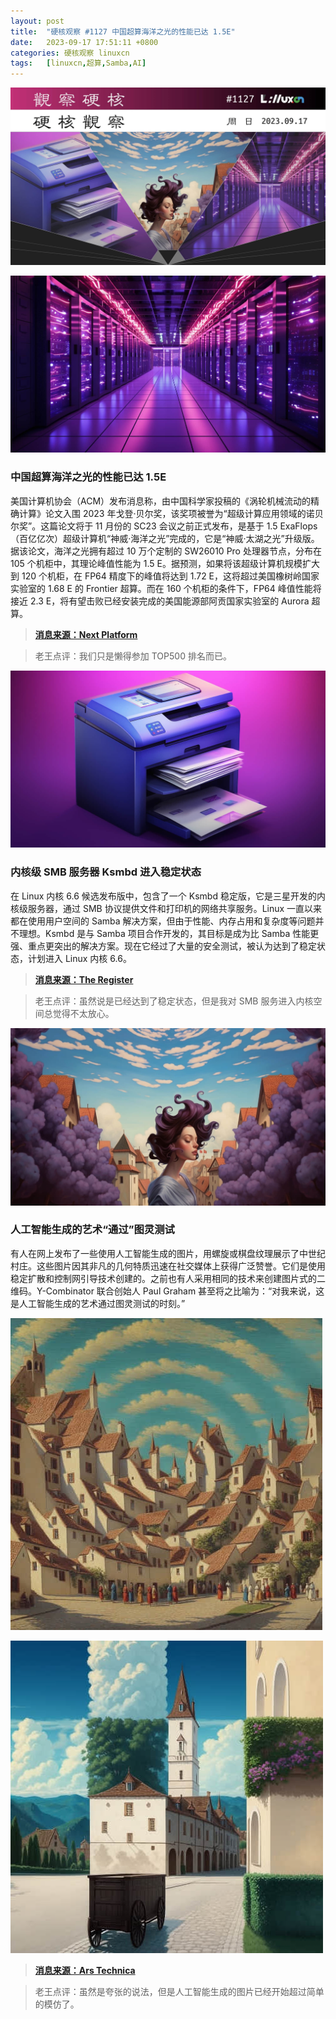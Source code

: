 ```yaml
---
layout: post
title:	"硬核观察 #1127 中国超算海洋之光的性能已达 1.5E"
date:	2023-09-17 17:51:11 +0800 
categories:	硬核观察 linuxcn 
tags:	[linuxcn,超算,Samba,AI]
---
```



![](/Asserts/Images/album/202309/17/174804o0bpnfw2pxph0co2.jpg)


![](/Asserts/Images/album/202309/17/174816gdtr3geooo55eoe5.jpg)


### 中国超算海洋之光的性能已达 1.5E


美国计算机协会（ACM）发布消息称，由中国科学家投稿的《涡轮机械流动的精确计算》论文入围 2023 年戈登·贝尔奖，该奖项被誉为“超级计算应用领域的诺贝尔奖”。这篇论文将于 11 月份的 SC23 会议之前正式发布，是基于 1.5 ExaFlops（百亿亿次）超级计算机“神威·海洋之光”完成的，它是“神威·太湖之光”升级版。据该论文，海洋之光拥有超过 10 万个定制的 SW26010 Pro 处理器节点，分布在 105 个机柜中，其理论峰值性能为 1.5 E。据预测，如果将该超级计算机规模扩大到 120 个机柜，在 FP64 精度下的峰值将达到 1.72 E，这将超过美国橡树岭国家实验室的 1.68 E 的 Frontier 超算。而在 160 个机柜的条件下，FP64 峰值性能将接近 2.3 E，将有望击败已经安装完成的美国能源部阿贡国家实验室的 Aurora 超算。



> 
> **[消息来源：Next Platform](https://www.nextplatform.com/2023/09/15/chinas-1-5-exaflops-supercomputer-chases-gordon-bell-prize-again/)**
> 
> 
> 



> 
> 老王点评：我们只是懒得参加 TOP500 排名而已。
> 
> 
> 


![](/Asserts/Images/album/202309/17/174830dmrbf4dhod1rddbf.jpg)


### 内核级 SMB 服务器 Ksmbd 进入稳定状态


在 Linux 内核 6.6 候选发布版中，包含了一个 Ksmbd 稳定版，它是三星开发的内核级服务器，通过 SMB 协议提供文件和打印机的网络共享服务。Linux 一直以来都在使用用户空间的 Samba 解决方案，但由于性能、内存占用和复杂度等问题并不理想。Ksmbd 是与 Samba 项目合作开发的，其目标是成为比 Samba 性能更强、重点更突出的解决方案。现在它经过了大量的安全测试，被认为达到了稳定状态，计划进入 Linux 内核 6.6。



> 
> **[消息来源：The Register](https://www.theregister.com/2023/09/11/linux_6_6_ksmbd/)**
> 
> 
> 



> 
> 老王点评：虽然说是已经达到了稳定状态，但是我对 SMB 服务进入内核空间总觉得不太放心。
> 
> 
> 


![](/Asserts/Images/album/202309/17/174850fuaztc46aqpi11pi.jpg)


### 人工智能生成的艺术“通过”图灵测试


有人在网上发布了一些使用人工智能生成的图片，用螺旋或棋盘纹理展示了中世纪村庄。这些图片因其非凡的几何特质迅速在社交媒体上获得广泛赞誉。它们是使用稳定扩散和控制网引导技术创建的。之前也有人采用相同的技术来创建图片式的二维码。Y-Combinator 联合创始人 Paul Graham 甚至将之比喻为：“对我来说，这是人工智能生成的艺术通过图灵测试的时刻。”


![](/Asserts/Images/album/202309/17/175058enar0ah09kvet80j.jpg)


![](/Asserts/Images/album/202309/17/175107knd2uufd9a5b8zvd.jpg)



> 
> **[消息来源：Ars Technica](https://arstechnica.com/information-technology/2023/09/dreamy-ai-generated-geometric-scenes-mesmerize-social-media-users/)**
> 
> 
> 



> 
> 老王点评：虽然是夸张的说法，但是人工智能生成的图片已经开始超过简单的模仿了。
> 
> 
>
